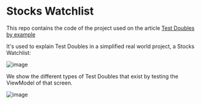 # Stocks Watchlist

This repo contains the code of the project used on the article [Test Doubles by example](https://medium.com/@pena.fernan/test-doubles-by-example-in-swift-558e9f47de52)

It's used to explain Test Doubles in a simplified real world project, a Stocks Watchlist:

![image](https://user-images.githubusercontent.com/2805434/197789210-3d60541a-f2c9-4cf4-adbf-d0d8188100ee.png)

We show the different types of Test Doubles that exist by testing the ViewModel of that screen.

![image](https://user-images.githubusercontent.com/2805434/197789501-8b1823dd-a400-4115-82f6-a5c4f979f0f1.png)
